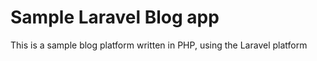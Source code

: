 # Sample Laravel Blog app

This is a sample blog platform written in PHP, using the Laravel platform


